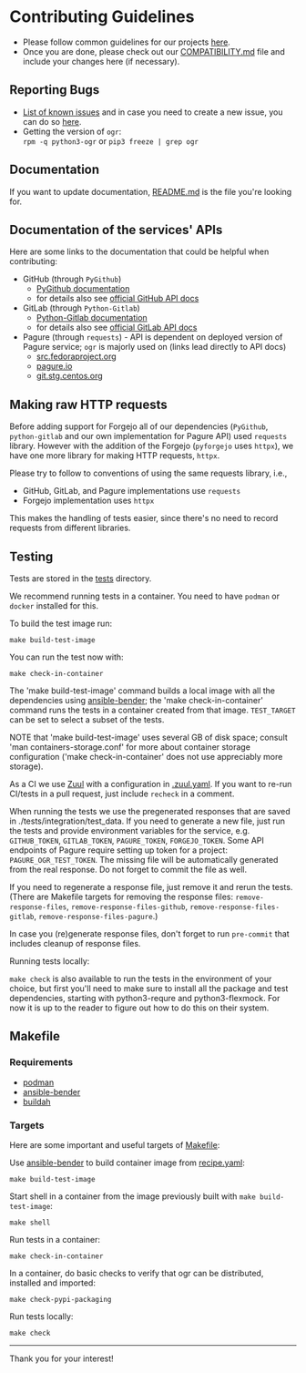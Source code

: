 # Contributing Guidelines

- Please follow common guidelines for our projects [here](https://github.com/packit/contributing).
- Once you are done, please check out our [COMPATIBILITY.md](https://github.com/packit/ogr/blob/main/COMPATIBILITY.md) file and include your changes here (if necessary).

## Reporting Bugs

- [List of known issues](https://github.com/packit/ogr/issues) and in case you need to create a new issue, you can do so [here](https://github.com/packit/ogr/issues/new).
- Getting the version of `ogr`:<br>
  `rpm -q python3-ogr` or `pip3 freeze | grep ogr`

## Documentation

If you want to update documentation, [README.md](README.md) is the file you're looking for.

## Documentation of the services' APIs

Here are some links to the documentation that could be helpful when contributing:

- GitHub (through `PyGithub`)
  - [PyGithub documentation](https://pygithub.readthedocs.io/)
  - for details also see [official GitHub API docs](https://developer.github.com/v3/)
- GitLab (through `Python-Gitlab`)
  - [Python-Gitlab documentation](https://python-gitlab.readthedocs.io/)
  - for details also see [official GitLab API docs](https://docs.gitlab.com/ee/api/)
- Pagure (through `requests`) - API is dependent on deployed version of Pagure service;
  `ogr` is majorly used on (links lead directly to API docs)
  - [src.fedoraproject.org](https://src.fedoraproject.org/api/0/)
  - [pagure.io](https://pagure.io/api/0/)
  - [git.stg.centos.org](https://git.stg.centos.org/api/0/)

## Making raw HTTP requests

Before adding support for Forgejo all of our dependencies (`PyGithub`,
`python-gitlab` and our own implementation for Pagure API) used `requests`
library. However with the addition of the Forgejo (`pyforgejo` uses `httpx`), we
have one more library for making HTTP requests, `httpx`.

Please try to follow to conventions of using the same requests library, i.e.,

- GitHub, GitLab, and Pagure implementations use `requests`
- Forgejo implementation uses `httpx`

This makes the handling of tests easier, since there's no need to record
requests from different libraries.

## Testing

Tests are stored in the [tests](/tests) directory.

We recommend running tests in a container. You need to have `podman` or
`docker` installed for this.

To build the test image run:

    make build-test-image

You can run the test now with:

    make check-in-container

The 'make build-test-image' command builds a local image with all the dependencies using
[ansible-bender](https://github.com/ansible-community/ansible-bender);
the 'make check-in-container' command runs the tests in a container created
from that image. `TEST_TARGET` can be set to select a subset of the tests.

NOTE that 'make build-test-image' uses several GB of disk space; consult 'man
containers-storage.conf' for more about container storage
configuration ('make check-in-container' does not use appreciably more
storage).

As a CI we use [Zuul](https://softwarefactory-project.io/zuul/t/local/builds?project=packit-service/ogr) with a configuration in [.zuul.yaml](.zuul.yaml).
If you want to re-run CI/tests in a pull request, just include `recheck` in a comment.

When running the tests we use the pregenerated responses that are saved in ./tests/integration/test_data.
If you need to generate a new file, just run the tests and provide environment variables for the service, e.g. `GITHUB_TOKEN`, `GITLAB_TOKEN`, `PAGURE_TOKEN`, `FORGEJO_TOKEN`. Some API endpoints of Pagure require setting up token for a project: `PAGURE_OGR_TEST_TOKEN`.
The missing file will be automatically generated from the real response. Do not forget to commit the file as well.

If you need to regenerate a response file, just remove it and rerun the tests.
(There are Makefile targets for removing the response files: `remove-response-files`, `remove-response-files-github`, `remove-response-files-gitlab`, `remove-response-files-pagure`.)

In case you (re)generate response files, don't forget to run `pre-commit` that includes cleanup of response files.

Running tests locally:

`make check` is also available to run the tests in the environment of your
choice, but first you'll need to make sure to install all the package and test
dependencies, starting with python3-requre and python3-flexmock.
For now it is up to the reader to figure out how to do this on
their system.

## Makefile

### Requirements

- [podman](https://github.com/containers/libpod)
- [ansible-bender](https://pypi.org/project/ansible-bender)
- [buildah](https://github.com/containers/buildah)

### Targets

Here are some important and useful targets of [Makefile](/Makefile):

Use [ansible-bender](https://pypi.org/project/ansible-bender) to build container image from [recipe.yaml](recipe.yaml):

```
make build-test-image
```

Start shell in a container from the image previously built with `make build-test-image`:

```
make shell
```

Run tests in a container:

```
make check-in-container
```

In a container, do basic checks to verify that ogr can be distributed, installed and imported:

```
make check-pypi-packaging
```

Run tests locally:

```
make check
```

---

Thank you for your interest!
